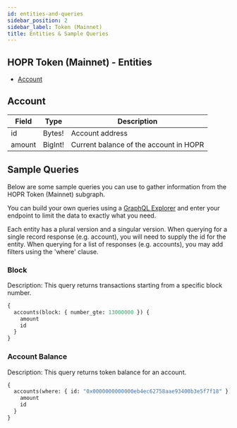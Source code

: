 ```yaml
---
id: entities-and-queries
sidebar_position: 2
sidebar_label: Token (Mainnet)
title: Entities & Sample Queries
---
```


## HOPR Token (Mainnet) - Entities

- [Account](#account)

## Account

| Field  | Type    | Description                            |
| ------ | ------- | -------------------------------------- |
| id     | Bytes!  | Account address                        |
| amount | BigInt! | Current balance of the account in HOPR |

## Sample Queries

Below are some sample queries you can use to gather information from the HOPR Token (Mainnet) subgraph.

You can build your own queries using a [GraphQL Explorer](https://graphiql-online.com/graphiql) and enter your endpoint to limit the data to exactly what you need.

Each entity has a plural version and a singular version. When querying for a single record response (e.g. account), you will need to supply the id for the entity. When querying for a list of responses (e.g. accounts), you may add filters using the 'where' clause.

### Block

Description: This query returns transactions starting from a specific block number.

```graphql
{
  accounts(block: { number_gte: 13000000 }) {
    amount
    id
  }
}
```

### Account Balance

Description: This query returns token balance for an account.

```graphql
{
  accounts(where: { id: "0x0000000000000eb4ec62758aae93400b3e5f7f18" }) {
    amount
    id
  }
}
```
